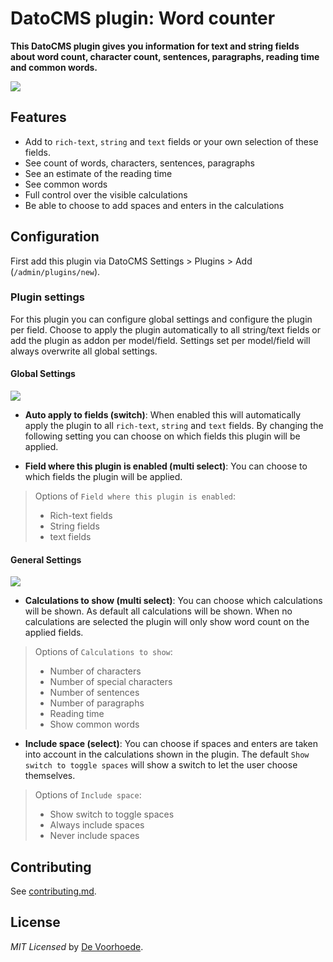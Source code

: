 # DatoCMS plugin: Word counter

**This DatoCMS plugin gives you information for text and string fields about word count, character count, sentences, paragraphs, reading time and common words.**

![](https://github.com/voorhoede/datocms-plugin-word-counter/raw/main/docs/word-counter.png)

## Features

* Add to `rich-text`, `string` and `text` fields or your own selection of these fields.
* See count of words, characters, sentences, paragraphs
* See an estimate of the reading time
* See common words
* Full control over the visible calculations
* Be able to choose to add spaces and enters in the calculations

## Configuration

First add this plugin via DatoCMS Settings > Plugins > Add (`/admin/plugins/new`).

### Plugin settings

For this plugin you can configure global settings and configure the plugin per field. Choose to apply the plugin automatically to all string/text fields or add the plugin as addon per model/field. Settings set per model/field will always overwrite all global settings.

#### **Global Settings**

![](https://github.com/voorhoede/datocms-plugin-word-counter/raw/main/docs/word-counter-global-settings.png)

- **Auto apply to fields (switch)**: When enabled this will automatically apply the plugin to all `rich-text`, `string` and `text` fields.
By changing the following setting you can choose on which fields this plugin will be applied.

- **Field where this plugin is enabled (multi select)**: You can choose to which fields the plugin will be applied.

> Options of `Field where this plugin is enabled`:
> * Rich-text fields
> * String fields
> * text fields

#### **General Settings**

![](https://github.com/voorhoede/datocms-plugin-word-counter/raw/main/docs/word-counter-general-settings.png)

- **Calculations to show (multi select)**: You can choose which calculations will be shown. As default all calculations will be shown. When no calculations are selected the plugin will only show word count on the applied fields.

> Options of `Calculations to show`:
> * Number of characters
> * Number of special characters
> * Number of sentences
> * Number of paragraphs
> * Reading time
> * Show common words

- **Include space (select)**: You can choose if spaces and enters are taken into account in the calculations shown in the plugin. The default `Show switch to toggle spaces` will show a switch to let the user choose themselves.

> Options of `Include space`:
> * Show switch to toggle spaces
> * Always include spaces
> * Never include spaces

## Contributing

See [contributing.md](https://github.com/voorhoede/datocms-plugin-word-counter/blob/main/contributing.md).

## License

*MIT Licensed* by [De Voorhoede](https://www.voorhoede.nl).
